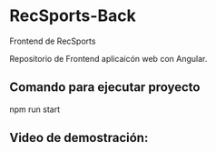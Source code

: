 # RecSports-Back
Frontend de RecSports

Repositorio de Frontend aplicaicón web con Angular. 

## Comando para ejecutar proyecto
npm run start

## Video de demostración:



